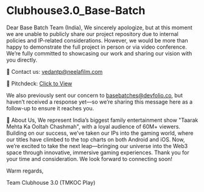 # Clubhouse3.0_Base-Batch
Dear Base Batch Team (India),
We sincerely apologize, but at this moment we are unable to publicly share our project repository due to internal policies and IP-related considerations.
However, we would be more than happy to demonstrate the full project in person or via video conference. We’re fully committed to showcasing our work and sharing our vision with you directly.

📩 Contact us: vedantp@neelafilm.com

📄 Pitchdeck: [Click to View](https://www.papermark.com/view/cm8e74x2k000el403nhcccl6v)

We also previously sent our concern to basebatches@devfolio.co, but haven’t received a response yet—so we’re sharing this message here as a follow-up to ensure it reaches you.


👋 About Us,
We represent India’s biggest family entertainment show "Taarak Mehta Ka Ooltah Chashmah", with a loyal audience of 60M+ viewers.
Building on our success, we’ve taken our IPs into the gaming world, where our titles have climbed to the top charts on both Android and iOS. Now, we’re excited to take the next leap—bringing our universe into the Web3 space through innovative, immersive gaming experiences.
Thank you for your time and consideration. We look forward to connecting soon!

Warm regards,

Team Clubhouse 3.0 (TMKOC Play)
